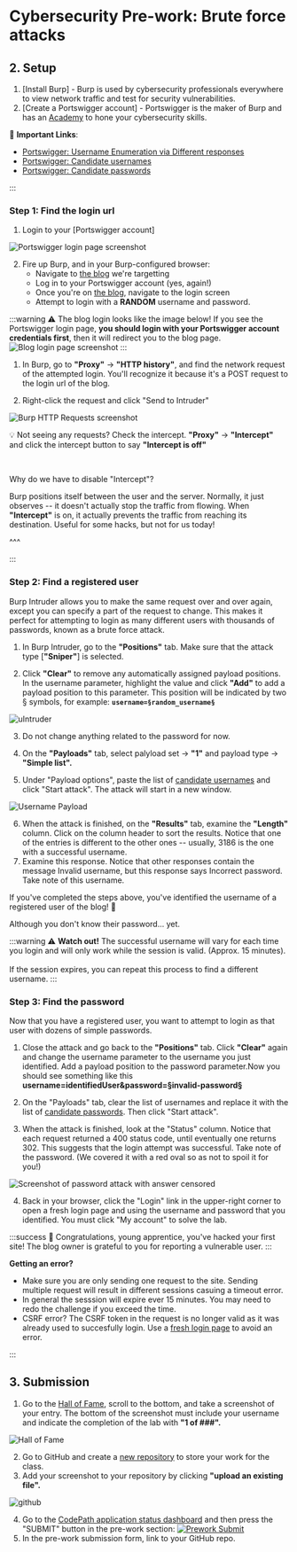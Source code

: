 # Cybersecurity Pre-work: Brute force attacks

## 2. Setup

1. [Install Burp] - Burp is used by cybersecurity professionals everywhere to view network traffic and test for security vulnerabilities.
2. [Create a Portswigger account] - Portswigger is the maker of Burp and has an [Academy](https://portswigger.net/web-security) to hone your cybersecurity skills.



🔗 **Important Links**:

- [Portswigger: Username Enumeration via Different responses](https://portswigger.net/web-security/authentication/password-based/lab-username-enumeration-via-different-responses)
- [Portswigger: Candidate usernames](https://portswigger.net/web-security/authentication/auth-lab-usernames)
- [Portswigger: Candidate passwords](https://portswigger.net/web-security/authentication/auth-lab-passwords)

:::

### Step 1: Find the login url

1. Login to your [Portswigger account]
<img src='https://imgur.com/NCuG3CI.png' title='Portswigger login page screenshot' width='' alt='Portswigger login page screenshot' />

2. Fire up Burp, and in your Burp-configured browser:
   - Navigate to [the blog](https://portswigger.net/users?returnurl=%2facademy%2flabs%2flaunch%2fbb33e208e844c60faa4fe5876260053b536745d65312212a398ef5799fad29c8%3freferrer%3d%252fweb-security%252fauthentication%252fpassword-based%252flab-username-enumeration-via-different-responses) we're targetting
   - Log in to your Portswigger account (yes, again!)
   - Once you're on [the blog](https://portswigger.net/users?returnurl=%2facademy%2flabs%2flaunch%2fbb33e208e844c60faa4fe5876260053b536745d65312212a398ef5799fad29c8%3freferrer%3d%252fweb-security%252fauthentication%252fpassword-based%252flab-username-enumeration-via-different-responses), navigate to the login screen
   - Attempt to login with a **RANDOM** username and password. 

:::warning
⚠️ The blog login looks like the image below! If you see the Portswigger login page, **you should login with your Portswigger account credentials first**, then it will redirect you to the blog page.
<img src='https://imgur.com/BhWP2tJ.png' title='Blog login page screenshot' width='' alt='Blog login page screenshot' />
:::

1. In Burp, go to **"Proxy"** -> **"HTTP history"**, and find the network request of the attempted login. You'll recognize it because it's a POST request to the login url of the blog.

2. Right-click the request and click "Send to Intruder"
<img src='https://i.imgur.com/oh8aeTT.png' title='Burp HTTP Requests screenshot' width='' alt='Burp HTTP Requests screenshot' />




💡 Not seeing any requests? Check the intercept. **"Proxy"** -> **"Intercept"** and click the intercept button to say **"Intercept is off"**

<br/>


Why do we have to disable "Intercept"?

Burp positions itself between the user and the server.  Normally, it just observes -- it doesn't actually stop the traffic from flowing.  When **"Intercept"** is on, it actually prevents the traffic from reaching its destination.  Useful for some hacks, but not for us today!

^^^

:::

### Step 2: Find a registered user

Burp Intruder allows you to make the same request over and over again, except you can specify a part of the request to change. This makes it perfect for attempting to login as many different users with thousands of passwords, known as a brute force attack.

1. In Burp Intruder, go to the **"Positions"** tab. Make sure that the attack type [**"Sniper"**] is selected.
   
2. Click **"Clear"** to remove any automatically assigned payload positions. In the username parameter, highlight the value and click **"Add"** to add a payload position to this parameter. This position will be indicated by two § symbols, for example: **`username=§random_username§`** 
<img src='https://i.imgur.com/CZyjonI.png' title='uIntruder' width='' alt='uIntruder' />

3. Do not change anything related to the password for now.

4. On the **"Payloads"** tab, select palyload set -> **"1"** and payload type -> **"Simple list".**

5. Under "Payload options", paste the list of [candidate usernames](https://portswigger.net/web-security/authentication/auth-lab-usernames) and click "Start attack". The attack will start in a new window.
<img src='https://i.imgur.com/vf7Zjej.png' title='Username Payload' width='' alt='Username Payload' />

6. When the attack is finished, on the **"Results"** tab, examine the **"Length"** column. Click on the column header to sort the results. Notice that one of the entries is different to the other ones -- usually, 3186 is the one with a successful username.
7. Examine this response. Notice that other responses contain the message Invalid username, but this response says Incorrect password. Take note of this username. 

If you've completed the steps above, you've identified the username of a registered user of the blog!  🎉

Although you don't know their password... yet.

:::warning
⚠️ **Watch out!**  The successful username will vary for each time you login and will only work while the session is valid. (Approx. 15 minutes).
<br/><br/>
If the session expires, you can repeat this process to find a different username.
:::

### Step 3: Find the password

Now that you have a registered user, you want to attempt to login as that user with dozens of simple passwords.

1. Close the attack and go back to the **"Positions"** tab. Click **"Clear"** again and change the username parameter to the username you just identified. Add a payload position to the password parameter.Now you should see something like this **username=identifiedUser&password=§invalid-password§**

2. On the "Payloads" tab, clear the list of usernames and replace it with the list of [candidate passwords](https://portswigger.net/web-security/authentication/auth-lab-passwords). Then click "Start attack".
 
3. When the attack is finished, look at the "Status" column. Notice that each request returned a 400 status code, until eventually one returns 302. This suggests that the login attempt was successful. Take note of the password.  (We covered it with a red oval so as not to spoil it for you!)
<img src='https://i.imgur.com/PEyiOAv.png' title='Screenshot of password attack with answer censored' width='' alt='Screenshot of password attack with answer censored' />

4. Back in your browser, click the "Login" link in the upper-right corner to open a fresh login page and using the username and password that you identified. You must click "My account" to solve the lab.

:::success
🎉 Congratulations, young apprentice, you've hacked your first site! The blog owner is grateful to you for reporting a vulnerable user.
:::


**Getting an error?**

- Make sure you are only sending one request to the site. Sending multiple request will result in different sessions casuing a timeout error.
- In general the sesssion will expire ever 15 minutes. You may need to redo the challenge if you exceed the time.
- CSRF error? The CSRF token in the request is no longer valid as it was already used to succesfully login. Use a [fresh login page](https://acae1f321e738e3a805597a6006d0077.web-security-academy.net/login) to avoid an error.

:::

## 3. Submission

1. Go to the [Hall of Fame](https://portswigger.net/web-security/hall-of-fame), scroll to the bottom, and take a screenshot of your entry. The bottom of the screenshot must include your username and indicate the completion of the lab with **"1 of ###".**
<img src='https://i.imgur.com/ZvhdrY6.png' title='Hall of Fame' width='' alt='Hall of Fame' />

2. Go to GitHub and create a [new repository](https://github.com/new) to store your work for the class.
3. Add your screenshot to your repository by clicking **"upload an existing file".**
<img src='https://i.imgur.com/w1BoOR3.png' title='github' width='' alt='github' />

4. Go to the [CodePath application status dashboard](https://apply.codepath.org/dashboard/) and then press the "SUBMIT" button in the pre-work section:
  [<img src='https://i.imgur.com/GQa79TZ.png' title='Prework Submit' width='' alt='Prework Submit' />](https://apply.codepath.org/dashboard)
5. In the pre-work submission form, link to your GitHub repo.
